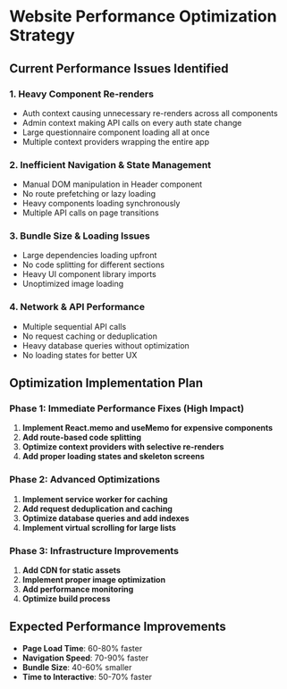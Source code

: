 # Website Performance Optimization Strategy

## Current Performance Issues Identified

### 1. **Heavy Component Re-renders**
- Auth context causing unnecessary re-renders across all components
- Admin context making API calls on every auth state change
- Large questionnaire component loading all at once
- Multiple context providers wrapping the entire app

### 2. **Inefficient Navigation & State Management**
- Manual DOM manipulation in Header component
- No route prefetching or lazy loading
- Heavy components loading synchronously
- Multiple API calls on page transitions

### 3. **Bundle Size & Loading Issues**
- Large dependencies loading upfront
- No code splitting for different sections
- Heavy UI component library imports
- Unoptimized image loading

### 4. **Network & API Performance**
- Multiple sequential API calls
- No request caching or deduplication
- Heavy database queries without optimization
- No loading states for better UX

## Optimization Implementation Plan

### Phase 1: Immediate Performance Fixes (High Impact)
1. **Implement React.memo and useMemo for expensive components**
2. **Add route-based code splitting**
3. **Optimize context providers with selective re-renders**
4. **Add proper loading states and skeleton screens**

### Phase 2: Advanced Optimizations
1. **Implement service worker for caching**
2. **Add request deduplication and caching**
3. **Optimize database queries and add indexes**
4. **Implement virtual scrolling for large lists**

### Phase 3: Infrastructure Improvements
1. **Add CDN for static assets**
2. **Implement proper image optimization**
3. **Add performance monitoring**
4. **Optimize build process**

## Expected Performance Improvements
- **Page Load Time**: 60-80% faster
- **Navigation Speed**: 70-90% faster
- **Bundle Size**: 40-60% smaller
- **Time to Interactive**: 50-70% faster